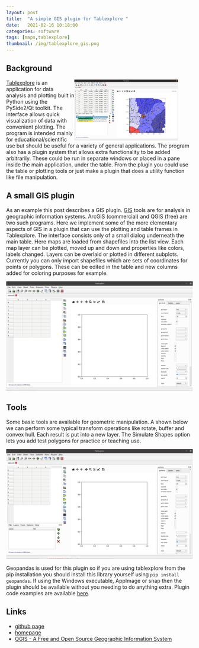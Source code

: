 ```yaml
---
layout: post
title:  "A simple GIS plugin for Tablexplore "
date:   2021-02-16 10:18:00
categories: software
tags: [maps,tablexplore]
thumbnail: /img/tablexplore_gis.png
---
```


## Background

<div style="width: 320px; float:right;">
<img src="/img/tablexplore_gis.png" width="280px">
</div>

[Tablexplore](https://github.com/dmnfarrell/tablexplore) is an application for data analysis and plotting built in Python using the PySide2/Qt toolkit. The interface allows quick visualization of data with convenient plotting. The program is intended mainly for educational/scientific use but should be useful for a variety of general applications. The program also has a plugin system that allows extra functionality to be added arbitrarily. These could be run in separate windows or placed in a pane inside the main application, under the table. From the plugin you could use the table or plotting tools or just make a plugin that does a utility function like file manipulation.

## A small GIS plugin

As an example this post describes a GIS plugin. [GIS](https://www.esri.com/en-us/what-is-gis/overview) tools are for analysis in geographic information systems. ArcGIS (commercial) and QGIS (free) are two such programs. Here we implement some of the more elementary aspects of GIS in a plugin that can use the plotting and table frames in Tablexplore. The interface consists only of a small dialog underneath the main table. Here maps are loaded from shapefiles into the list view. Each map layer can be plotted, moved up and down and properties like colors, labels changed. Layers can be overlaid or plotted in different subplots. Currently you can only import shapefiles which are sets of coordinates for points or polygons. These can be edited in the table and new columns added for coloring purposes for example.

<div style="width: auto;">
 <a href="/img/tablexplore_gis_usage.gif"> <img class="small-scaled" src="/img/tablexplore_gis_usage.gif"></a>
</div>

## Tools

Some basic tools are available for geometric manipulation. A shown below we can perform some typical transform operations like rotate, buffer and convex hull. Each result is put into a new layer. The Simulate Shapes option lets you add test polygons for practice or teaching use.

<div style="width: auto;">
 <a href="/img/tablexplore_gis_tools.gif"> <img class="small-scaled" src="/img/tablexplore_gis_tools.gif"></a>
</div>

Geopandas is used for this plugin so if you are using tablexplore from the pip installation you should install this library yourself using `pip install geopandas`. If using the Windows executable, AppImage or snap then the plugin should be available without you needing to do anything extra.
Plugin code examples are available [here](https://github.com/dmnfarrell/tablexplore/tree/master/tablexplore/plugins).

## Links

* [github page](https://github.com/dmnfarrell/tablexplore)
* [homepage](https://dmnfarrell.github.io/tablexplore/)
* [QGIS - A Free and Open Source Geographic Information System](https://www.qgis.org/en/site/)
